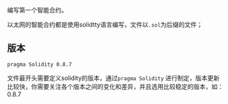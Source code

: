 编写第一个智能合约。

以太网的智能合约都是使用solidtty语言编写，文件以`.sol`为后缀的文件；

## 版本
```
pragma Solidity 0.8.7
```
文件最开头需要定义solidity的版本，通过`pragma Solidity` 进行制定，版本更新比较快，你需要关注各个版本之间的变化和差异，并且选用比较稳定的版本，如：0.8.7

